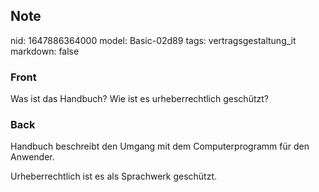 ## Note
nid: 1647886364000
model: Basic-02d89
tags: vertragsgestaltung_it
markdown: false

### Front
Was ist das Handbuch? Wie ist es urheberrechtlich geschützt?

### Back
Handbuch beschreibt den Umgang mit dem Computerprogramm für den Anwender.

Urheberrechtlich ist es als Sprachwerk geschützt.

